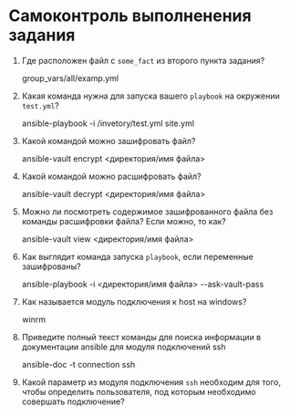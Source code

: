 # Самоконтроль выполненения задания

1. Где расположен файл с `some_fact` из второго пункта задания?

   group_vars/all/examp.yml

2. Какая команда нужна для запуска вашего `playbook` на окружении `test.yml`?

   ansible-playbook -i /invetory/test.yml site.yml

3. Какой командой можно зашифровать файл?

   ansible-vault encrypt <директория/имя файла>

4. Какой командой можно расшифровать файл?

   ansible-vault decrypt <директория/имя файла>

5. Можно ли посмотреть содержимое зашифрованного файла без команды расшифровки файла? Если можно, то как?

   ansible-vault view <директория/имя файла>

6. Как выглядит команда запуска `playbook`, если переменные зашифрованы?

   ansible-playbook -i <директория/имя файла> --ask-vault-pass

7. Как называется модуль подключения к host на windows?

   winrm

8. Приведите полный текст команды для поиска информации в документации ansible для модуля подключений ssh

   ansible-doc -t connection ssh

9. Какой параметр из модуля подключения `ssh` необходим для того, чтобы определить пользователя, под которым необходимо совершать подключение?

   
